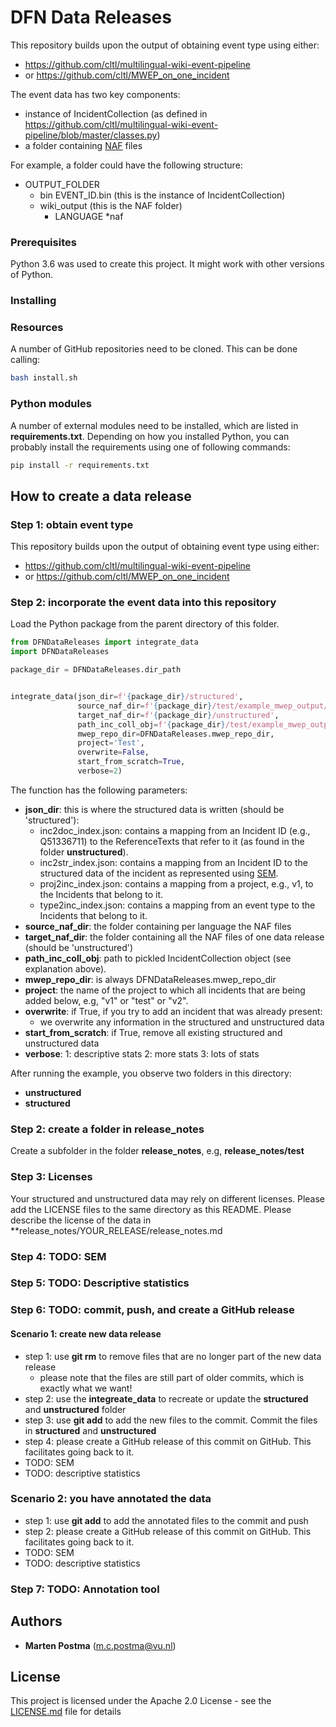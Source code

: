 # DFN Data Releases

This repository builds upon the output of obtaining event type using either:
* https://github.com/cltl/multilingual-wiki-event-pipeline
* or https://github.com/cltl/MWEP_on_one_incident

The event data has two key components:
* instance of IncidentCollection (as defined in https://github.com/cltl/multilingual-wiki-event-pipeline/blob/master/classes.py)
* a folder containing [NAF](https://github.com/newsreader/NAF) files

For example, a folder could have the following structure:

* OUTPUT_FOLDER
    * bin
        EVENT_ID.bin (this is the instance of IncidentCollection)
    * wiki_output (this is the NAF folder)
        * LANGUAGE
            *naf

### Prerequisites

Python 3.6 was used to create this project. It might work with other versions of Python.

### Installing

### Resources
A number of GitHub repositories need to be cloned. This can be done calling:
```bash
bash install.sh
```

### Python modules
A number of external modules need to be installed, which are listed in **requirements.txt**.
Depending on how you installed Python, you can probably install the requirements using one of following commands:
```bash
pip install -r requirements.txt
```
## How to create a data release

### Step 1: obtain event type
This repository builds upon the output of obtaining event type using either:
* https://github.com/cltl/multilingual-wiki-event-pipeline
* or https://github.com/cltl/MWEP_on_one_incident

### Step 2: incorporate the event data into this repository

Load the Python package from the parent directory of this folder.

```python
from DFNDataReleases import integrate_data
import DFNDataReleases

package_dir = DFNDataReleases.dir_path


integrate_data(json_dir=f'{package_dir}/structured',
               source_naf_dir=f'{package_dir}/test/example_mwep_output/Q17374096/wiki_output',
               target_naf_dir=f'{package_dir}/unstructured',
               path_inc_coll_obj=f'{package_dir}/test/example_mwep_output/Q17374096/bin/Q17374096.bin',
               mwep_repo_dir=DFNDataReleases.mwep_repo_dir,
               project='Test',
               overwrite=False,
               start_from_scratch=True,
               verbose=2)
```
The function has the following parameters:
* **json_dir**: this is where the structured data is written (should be 'structured'):
    * inc2doc_index.json: contains a mapping from an Incident ID (e.g., Q51336711) to the ReferenceTexts that refer to it (as found in the folder **unstructured**).
    * inc2str_index.json: contains a mapping from an Incident ID to the structured data of the incident as represented using [SEM](https://semanticweb.cs.vu.nl/2009/11/sem/).
    * proj2inc_index.json: contains a mapping from a project, e.g., v1, to the Incidents that belong to it.
    * type2inc_index.json: contains a mapping from an event type to the Incidents that belong to it.
* **source_naf_dir**: the folder containing per language the NAF files
* **target_naf_dir**: the folder containing all the NAF files of one data release (should be 'unstructured')
* **path_inc_coll_obj**: path to pickled IncidentCollection object (see explanation above).
* **mwep_repo_dir**: is always DFNDataReleases.mwep_repo_dir
* **project**: the name of the project to which all incidents that are being added below, e.g, "v1" or "test" or "v2".
* **overwrite**: if True, if you try to add an incident that was already present:
    *  we overwrite any information in the structured and unstructured data
* **start_from_scratch**: if True, remove all existing structured and unstructured data
* **verbose**: 1: descriptive stats 2: more stats 3: lots of stats

After running the example, you observe two folders in this directory:
* **unstructured**
* **structured**

### Step 2: create a folder in release_notes
Create a subfolder in the folder **release_notes**, e.g, **release_notes/test**

### Step 3: Licenses
Your structured and unstructured data may rely on different licenses.
Please add the LICENSE files to the same directory as this README.
Please describe the license of the data in **release_notes/YOUR_RELEASE/release_notes.md
 
### Step 4: TODO: SEM

### Step 5: TODO: Descriptive statistics

### Step 6: TODO: commit, push, and create a GitHub release

#### Scenario 1: create new data release
* step 1: use **git rm** to remove files that are no longer part of the new data release
    * please note that the files are still part of older commits, which is exactly what we want!
* step 2: use the **integreate_data** to recreate or update the **structured** and **unstructured** folder
* step 3: use **git add** to add the new files to the commit. Commit the files in **structured** and **unstructured**
* step 4: please create a GitHub release of this commit on GitHub. This facilitates going back to it.
* TODO: SEM
* TODO: descriptive statistics 

### Scenario 2: you have annotated the data
* step 1: use **git add** to add the annotated files to the commit and push 
* step 2: please create a GitHub release of this commit on GitHub. This facilitates going back to it.
* TODO: SEM
* TODO: descriptive statistics
 
### Step 7: TODO: Annotation tool

## Authors
* **Marten Postma** (m.c.postma@vu.nl)

## License
This project is licensed under the Apache 2.0 License - see the [LICENSE.md](LICENSE.md) file for details
